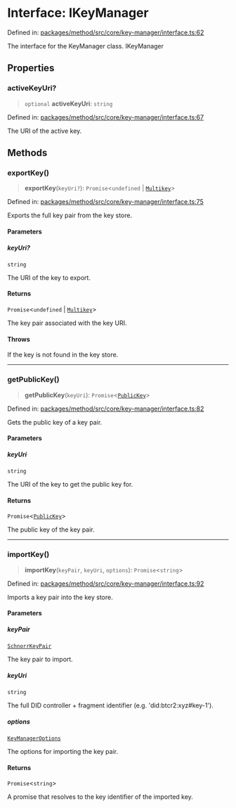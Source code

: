 # Interface: IKeyManager

Defined in: [packages/method/src/core/key-manager/interface.ts:62](https://github.com/dcdpr/did-btcr2-js/blob/4a717493e735221d072999f212891939f4de3f23/packages/method/src/core/key-manager/interface.ts#L62)

The interface for the KeyManager class.
 IKeyManager

## Properties

### activeKeyUri?

> `optional` **activeKeyUri**: `string`

Defined in: [packages/method/src/core/key-manager/interface.ts:67](https://github.com/dcdpr/did-btcr2-js/blob/4a717493e735221d072999f212891939f4de3f23/packages/method/src/core/key-manager/interface.ts#L67)

The URI of the active key.

## Methods

### exportKey()

> **exportKey**(`keyUri?`): `Promise`&lt;`undefined` \| [`Multikey`](../../cryptosuite/interfaces/Multikey.md)&gt;

Defined in: [packages/method/src/core/key-manager/interface.ts:75](https://github.com/dcdpr/did-btcr2-js/blob/4a717493e735221d072999f212891939f4de3f23/packages/method/src/core/key-manager/interface.ts#L75)

Exports the full key pair from the key store.

#### Parameters

##### keyUri?

`string`

The URI of the key to export.

#### Returns

`Promise`&lt;`undefined` \| [`Multikey`](../../cryptosuite/interfaces/Multikey.md)&gt;

The key pair associated with the key URI.

#### Throws

If the key is not found in the key store.

***

### getPublicKey()

> **getPublicKey**(`keyUri`): `Promise`&lt;[`PublicKey`](../../keypair/classes/PublicKey.md)&gt;

Defined in: [packages/method/src/core/key-manager/interface.ts:82](https://github.com/dcdpr/did-btcr2-js/blob/4a717493e735221d072999f212891939f4de3f23/packages/method/src/core/key-manager/interface.ts#L82)

Gets the public key of a key pair.

#### Parameters

##### keyUri

`string`

The URI of the key to get the public key for.

#### Returns

`Promise`&lt;[`PublicKey`](../../keypair/classes/PublicKey.md)&gt;

The public key of the key pair.

***

### importKey()

> **importKey**(`keyPair`, `keyUri`, `options`): `Promise`&lt;`string`&gt;

Defined in: [packages/method/src/core/key-manager/interface.ts:92](https://github.com/dcdpr/did-btcr2-js/blob/4a717493e735221d072999f212891939f4de3f23/packages/method/src/core/key-manager/interface.ts#L92)

Imports a key pair into the key store.

#### Parameters

##### keyPair

[`SchnorrKeyPair`](../../keypair/classes/SchnorrKeyPair.md)

The key pair to import.

##### keyUri

`string`

The full DID controller + fragment identifier (e.g. 'did:btcr2:xyz#key-1').

##### options

[`KeyManagerOptions`](../type-aliases/KeyManagerOptions.md)

The options for importing the key pair.

#### Returns

`Promise`&lt;`string`&gt;

A promise that resolves to the key identifier of the imported key.
